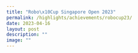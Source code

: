 ```yaml
---
title: "Robo\x10Cup Singapore Open 2023"
permalink: /highlights/achievements/robocup23/
date: 2023-04-16
layout: post
description: ""
image: ""
---
```

